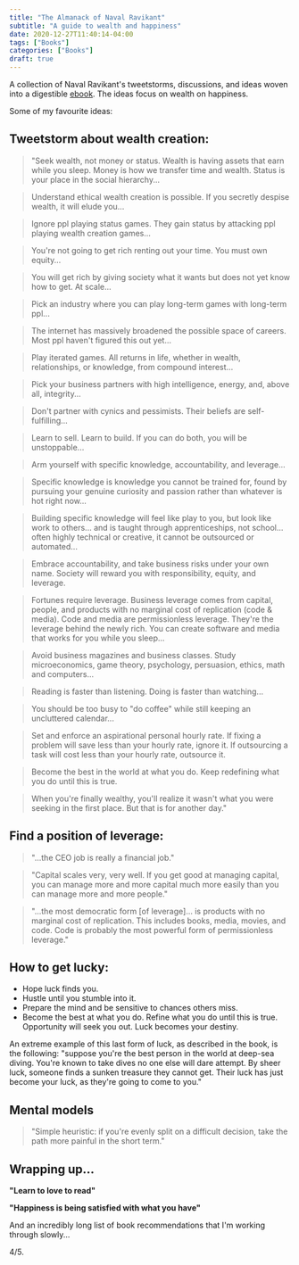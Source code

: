 ```yaml
---
title: "The Almanack of Naval Ravikant"
subtitle: "A guide to wealth and happiness"
date: 2020-12-27T11:40:14-04:00
tags: ["Books"]
categories: ["Books"]
draft: true
---
```


A collection of Naval Ravikant's tweetstorms, discussions, and ideas woven into a digestible [ebook](https://www.navalmanack.com/). The ideas focus on wealth on happiness.

Some of my favourite ideas:

## Tweetstorm about wealth creation:
> "Seek wealth, not money or status. Wealth is having assets that earn while you sleep. Money is how we transfer time and wealth. Status is your place in the social hierarchy... 

> Understand ethical wealth creation is possible. If you secretly despise wealth, it will elude you...

> Ignore ppl playing status games. They gain status by attacking ppl playing wealth creation games...

> You're not going to get rich renting out your time. You must own equity...

> You will get rich by giving society what it wants but does not yet know how to get. At scale...

> Pick an industry where you can play long-term games with long-term ppl...

> The internet has massively broadened the possible space of careers. Most ppl haven't figured this out yet...

> Play iterated games. All returns in life, whether in wealth, relationships, or knowledge, from compound interest...

> Pick your business partners with high intelligence, energy, and, above all, integrity...

> Don't partner with cynics and pessimists. Their beliefs are self-fulfilling...

> Learn to sell. Learn to build. If you can do both, you will be unstoppable...

> Arm yourself with specific knowledge, accountability, and leverage...

> Specific knowledge is knowledge you cannot be trained for, found by pursuing your genuine curiosity and passion rather than whatever is hot right now...

> Building specific knowledge will feel like play to you, but look like work to others... and is taught through apprenticeships, not school... often highly technical or creative, it cannot be outsourced or automated...

> Embrace accountability, and take business risks under your own name. Society will reward you with responsibility, equity, and leverage.

> Fortunes require leverage. Business leverage comes from capital, people, and products with no marginal cost of replication (code & media). Code and media are permissionless leverage. They're the leverage behind the newly rich. You can create software and media that works for you while you sleep...

> Avoid business magazines and business classes. Study microeconomics, game theory, psychology, persuasion, ethics, math and computers...

> Reading is faster than listening. Doing is faster than watching...

> You should be too busy to "do coffee" while still keeping an uncluttered calendar...

> Set and enforce an aspirational personal hourly rate. If fixing a problem will save less than your hourly rate, ignore it. If outsourcing a task will cost less than your hourly rate, outsource it.

> Become the best in the world at what you do. Keep redefining what you do until this is true.

> When you're finally wealthy, you'll realize it wasn't what you were seeking in the first place. But that is for another day."

## Find a position of leverage:

> "...the CEO job is really a financial job."

> "Capital scales very, very well. If you get good at managing capital, you can manage more and more capital much more easily than you can manage more and more people."

> "...the most democratic form [of leverage]... is products with no marginal cost of replication. This includes books, media, movies, and code. Code is probably the most powerful form of permissionless leverage."

## How to get lucky:

* Hope luck finds you.
* Hustle until you stumble into it.
* Prepare the mind and be sensitive to chances others miss.
* Become the best at what you do. Refine what you do until this is true. Opportunity will seek you out. Luck becomes your destiny.

An extreme example of this last form of luck, as described in the book, is the following: "suppose you're the best person in the world at deep-sea diving. You're known to take dives no one else will dare attempt. By sheer luck, someone finds a sunken treasure they cannot get. Their luck has just become your luck, as they're going to come to you."

## Mental models

> "Simple heuristic: if you're evenly split on a difficult decision, take the path more painful in the short term."

## Wrapping up...
**"Learn to love to read"**

**"Happiness is being satisfied with what you have"**

And an incredibly long list of book recommendations that I'm working through slowly...

4/5.
